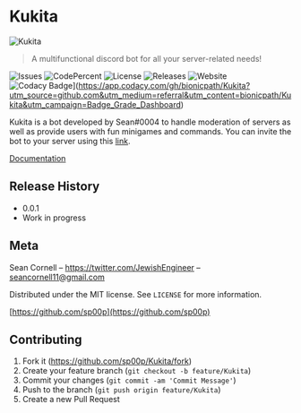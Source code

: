 # Kukita

![Kukita](https://cdn.discordapp.com/attachments/731996957051977859/733879306283122758/kukita.png)

> A multifunctional discord bot for all your server-related needs!

![Issues](https://img.shields.io/github/issues/sp00p/Kukita)
![CodePercent](https://img.shields.io/github/languages/top/sp00p/Kukita)
![License](https://img.shields.io/github/license/sp00p/Kukita)
![Releases](https://img.shields.io/github/v/release/sp00p/Kukita)
![Website](https://img.shields.io/website?down_color=red&down_message=offline&up_color=green&up_message=online&url=https%3A%2F%2Fseancornell.io%2Fkukitadocs)
![Codacy Badge](https://api.codacy.com/project/badge/Grade/aae94ce9278d48f29dd573b5250e5250)](https://app.codacy.com/gh/bionicpath/Kukita?utm_source=github.com&utm_medium=referral&utm_content=bionicpath/Kukita&utm_campaign=Badge_Grade_Dashboard)

Kukita is a bot developed by Sean#0004 to handle moderation of servers as well as provide users with fun minigames and commands. You can invite the bot to your server using this [link](https://discord.com/api/oauth2/authorize?client_id=714758633702948905&permissions=8&scope=bot).

[Documentation](https://seancornell.io/kukitadocs)

## Release History

* 0.0.1
* Work in progress

## Meta

Sean Cornell – https://twitter.com/JewishEngineer – seancornell11@gmail.com

Distributed under the MIT license. See ``LICENSE`` for more information.

[https://github.com/sp00p](https://github.com/sp00p)

## Contributing

1.  Fork it (<https://github.com/sp00p/Kukita/fork>)
2.  Create your feature branch  (`git checkout -b feature/Kukita`)
3.  Commit your changes (`git commit -am 'Commit Message'`)
4.  Push to the branch (`git push origin feature/Kukita`)
5.  Create a new Pull Request

